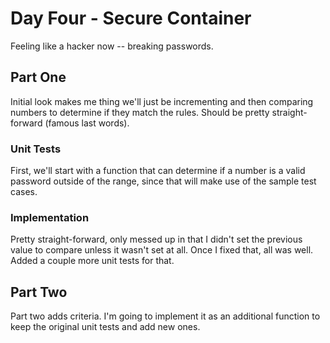 # Day Four - Secure Container

Feeling like a hacker now -- breaking passwords.

## Part One

Initial look makes me thing we'll just be incrementing and then comparing numbers to determine if they match the rules. Should be pretty straight-forward (famous last words).

### Unit Tests

First, we'll start with a function that can determine if a number is a valid password outside of the range, since that will make use of the sample test cases.

### Implementation

Pretty straight-forward, only messed up in that I didn't set the previous value to compare unless it wasn't set at all. Once I fixed that, all was well. Added a couple more unit tests for that.

## Part Two

Part two adds criteria. I'm going to implement it as an additional function to keep the original unit tests and add new ones.


